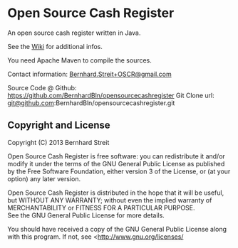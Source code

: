 Open Source Cash Register
=========================

An open source cash register written in Java.

See the [Wiki](https://github.com/BernhardBln/opensourcecashregister/wiki) for additional infos.

You need Apache Maven to compile the sources. 

Contact information:
   Bernhard.Streit+OSCR@gmail.com

Source Code @ Github:
   https://github.com/BernhardBln/opensourcecashregister
   Git Clone url: git@github.com:BernhardBln/opensourcecashregister.git


Copyright and License
---------------------

Copyright (C) 2013 Bernhard Streit

Open Source Cash Register is free software: you can redistribute it 
and/or modify it under the terms of the GNU General Public License 
as published by the Free Software Foundation, either version 3 of 
the License, or (at your option) any later version.

Open Source Cash Register is distributed in the hope that it will 
be useful, but WITHOUT ANY WARRANTY; without even the implied 
warranty of MERCHANTABILITY or FITNESS FOR A PARTICULAR PURPOSE.  
See the GNU General Public License for more details.

You should have received a copy of the GNU General Public License
along with this program. If not, see <http://www.gnu.org/licenses/
